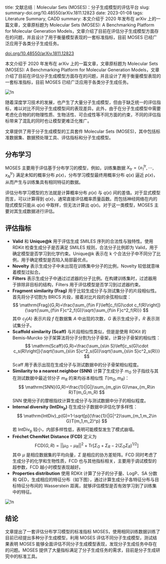 title: 文献总结｜Molecular Sets (MOSES)：分子生成模型的评估平台
slug: summary-doi.org/10.48550/arXiv.1811.12823
date: 2023-01-08
tags: Literature Summary, CADD
summary: 本文介绍于 2020 年发布在 arXiv 上的一篇文章，文章原标题为 Molecular Sets (MOSES): A Benchmarking Platform for Molecular Generation Models，文章介绍了目前在评估分子生成模型方面存在的问题，并且设计了用于衡量模型表现的一套标准指标，目前 MOSES 已经广泛应用于各类分子生成任务。

<i class="fa fa-external-link"></i> [doi.org/10.48550/arXiv.1811.12823](https://doi.org/10.48550/arXiv.1811.12823)

本文介绍于 2020 年发布在 arXiv 上的一篇文章，文章原标题为 Molecular Sets (MOSES): A Benchmarking Platform for Molecular Generation Models，文章介绍了目前在评估分子生成模型方面存在的问题，并且设计了用于衡量模型表现的一套标准指标，目前 MOSES 已经广泛应用于各类分子生成任务。

![!n](https://storage.live.com/items/4D18B16B8E0B1EDB!8452?authkey=ALYpzW-ZQ_VBXTU)

随着深度学习技术的发展，也产生了大量分子生成模型，但由于缺乏统一的评估指标，难以对比不同分子生成模型间的表现差异。此外，由于在分子生成模型中需要考虑化合物的的物理性质、生物活性、可合成性等不同方面的约束，不同的评估指标带来了混乱的同时也让模型更难泛化推广。

文章提供了用于分子生成模型的工具套件 Molecular Sets (MOSES)，其中包括标准数据集、数据预处理工具、评估指标和分子生成模型。

## 分布学习

MOSES 主要用于评估基于分布学习的模型，例如，训练集数据 $X_\mathrm{tr}=\{x^\mathrm{tr}_1,\cdots,x^\mathrm{tr}_N\}$ 满足未知的概率分布 $p(x)$，分布学习模型最终用概率分布 $q(x)$ 逼近 $p(x)$，从而产生与训练集具有相同特征的数据。

评估分布学习模型的方法就是计算概率分布 $p(x)$ 与 $q(x)$ 间的差值。对于显式模型而言，可以计算得到 $q(x)$，通常直接评估概率质量函数。而包括神经网络在内的隐式模型只能从 $q(x)$ 中取样，但无法计算出 $q(x)$。对于这一类模型，MOSES 主要对其生成数据进行评估。

## 评估指标

- **Valid** 和 **Unique@k** 用于评估生成 SMILES 序列的合法性与独特性。使用 RDKit 检查生成分子是否满足 SMILES 规则，合法分子比例即为 Valid，用于确定模型是否学习到化学约束。Unique@k 表示在 k 个合法分子中不同分了比例，用于确定模型是否陷入局部最优点。
- **Novelty** 表示生成分子中未出现在训练集中分子的比例，Novelty 较低就意味着模型过拟合。
- **Filters** 表示生成分子中通过过滤器的分子比例。在构建训练集时，过滤器用于排除非目标的结构，Filters 用于评估模型是否学习到过滤器约束。
- **Fragment similarity (Frag)** 用于比较生成分子与测试集分子的片段相似性。首先将分子切割为 BRICS 片段，接着对比片段的余弦相似度：
    $$
    \mathrm{Frag}(G,R)=\frac{\sum_{f\in F}\left[c_f(G)\cdot c_f(R)\right]}{\sqrt{\sum_{f\in F}c^2_f(G)}\sqrt{\sum_{f\in F}c^2_f(R)}}
    $$
    其中 $c_f(A)$ 表示片段 $f$ 在数据集 $A$ 中出现的次数，$G$ 表示生成分子，$R$ 表示测试集分子。
- **Scaffold similarity (Scaff)** 与片段相似性类似，但是是使用 RDKit 的 Bemis–Murcko 分子架算法将分子分割为分子骨架，计算分子骨架的相似性：
    $$
    \mathrm{Scaff}(G,R)=\frac{\sum_{s\in S}\left[c_s(G)\cdot c_s(R)\right]}{\sqrt{\sum_{s\in S}c^2_s(G)}\sqrt{\sum_{s\in S}c^2_s(R)}}
    $$
    Scaff 用于表示出现在生成分子与测试数据中的分子骨架相似程度。
- **Similarity to a nearest neighbor (SNN)** 计算了生成分子 $m_G$ 分子指纹与其在测试数据中最近邻分子 $m_R$ 的来均谷本相似性 $T(m_G,m_R)$：
    $$
    \mathrm{SNN}(G,R)=\frac{1}{|G|}\sum_{m_g\in G}\max_{m_R\in R}T(m_G,m_R)
    $$
    SNN 使用分子的摩根指纹计算生成分子与测试数据中分子的相似程度。
- **Internal diversity (IntDiv<sub>p</sub>)** 在生成分子数据中评估化学多样性：
    $$
    \mathrm{IntDiv}_p(G)=1-\sqrt[p]{\frac{1}{|G|^2}\sum_{m_1,m_2\in G}T(m_1,m_2)^p}
    $$
    若 IntDiv<sub>p</sub> 较小，内部多样性低，表明可能模型发生了模式崩塌。
- **Fréchet ChemNet Distance (FCD)** 定义为
    $$
    \mathrm{FCD}(G,R)=||\mu_G-\mu_R||^2+\mathrm{Tr}\left[\Sigma_G+\Sigma_R-2(\Sigma_G\Sigma_R)^{1/2}\right]
    $$
    其中 $\mu$ 是相应数据集的平均向量，$\Sigma$ 是相应的协方差矩阵。FCD 同时考虑了生成分子的化学和生物性质，FCD 也与其他指标相关，主要用于调试模型的超参数，FCD 越小时模型表现越好。
- **Properties distribution** 使用 RDKit 计算了分子的分子量、LogP、SA 分数和 QED，生成相应的特征分布（如下图），通过计算生成分子各特征分布与目标特征分布间的 Wasserstein 距离，就够评估模型是否有效学习到了训练集中的特征。

![!n](https://storage.live.com/items/4D18B16B8E0B1EDB!8453?authkey=ALYpzW-ZQ_VBXTU)

## 结论

文章提出了一套评估分布学习模型的标准指标 MOSES，使用相同训练数据训练了目前已经提出多种分子生成模型，利用 MOSES 评估不同分子生成模型，测试结果表明 MOSES 能够全面评估不同分子生成模型表现，发现分子生成任务中存在的问题。MOSES 提供了大量指标满足了分子生成任务的需求，目前是分子生成研究中的标准工具。